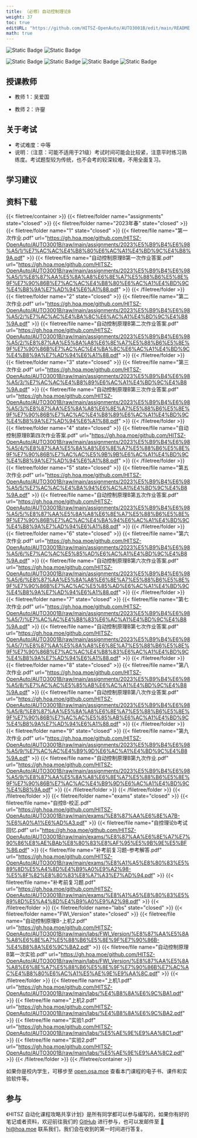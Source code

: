 ```yaml
---
title: （必修）自动控制理论B
weight: 37
toc: true
editURL: "https://github.com/HITSZ-OpenAuto/AUTO3001B/edit/main/README.md"
math: true
---
```


![Static Badge](https://img.shields.io/badge/%E8%80%83%E8%AF%95%E8%AF%BE-red)  ![Static Badge](https://img.shields.io/badge/%E5%AD%A6%E5%88%86-5-moccasin)

![Static Badge](https://img.shields.io/badge/%E6%88%90%E7%BB%A9%E6%9E%84%E6%88%90-gold)  ![Static Badge](https://img.shields.io/badge/作业未知%25-wheat)  ![Static Badge](https://img.shields.io/badge/实验未知%25-wheat)  ![Static Badge](https://img.shields.io/badge/考试%25-wheat)


## 授课教师

- 教师 1：吴爱国

- 教师 2：许鋆
  
## 关于考试

- 考试难度：中等
- 说明：（注意：可能不适用于21级）考试时间可能会比较紧，注意平时练习熟练度。考试题型较为传统，也不会考的较深较难，不用全面复习。

## 学习建议

## 资料下载

{{< filetree/container >}}
  {{< filetree/folder name="assignments" state="closed" >}}
  {{< filetree/folder name="2023年春" state="closed" >}}
  {{< filetree/folder name="1" state="closed" >}}
    {{< filetree/file name="第一次作业.pdf" url="https://gh.hoa.moe/github.com/HITSZ-OpenAuto/AUTO3001B/raw/main/assignments/2023%E5%B9%B4%E6%98%A5/1/%E7%AC%AC%E4%B8%80%E6%AC%A1%E4%BD%9C%E4%B8%9A.pdf" >}}
    {{< filetree/file name="自动控制原理B第一次作业答案.pdf" url="https://gh.hoa.moe/github.com/HITSZ-OpenAuto/AUTO3001B/raw/main/assignments/2023%E5%B9%B4%E6%98%A5/1/%E8%87%AA%E5%8A%A8%E6%8E%A7%E5%88%B6%E5%8E%9F%E7%90%86B%E7%AC%AC%E4%B8%80%E6%AC%A1%E4%BD%9C%E4%B8%9A%E7%AD%94%E6%A1%88.pdf" >}}
  {{< /filetree/folder >}}
  {{< filetree/folder name="2" state="closed" >}}
    {{< filetree/file name="第二次作业.pdf" url="https://gh.hoa.moe/github.com/HITSZ-OpenAuto/AUTO3001B/raw/main/assignments/2023%E5%B9%B4%E6%98%A5/2/%E7%AC%AC%E4%BA%8C%E6%AC%A1%E4%BD%9C%E4%B8%9A.pdf" >}}
    {{< filetree/file name="自动控制原理B第二次作业答案.pdf" url="https://gh.hoa.moe/github.com/HITSZ-OpenAuto/AUTO3001B/raw/main/assignments/2023%E5%B9%B4%E6%98%A5/2/%E8%87%AA%E5%8A%A8%E6%8E%A7%E5%88%B6%E5%8E%9F%E7%90%86B%E7%AC%AC%E4%BA%8C%E6%AC%A1%E4%BD%9C%E4%B8%9A%E7%AD%94%E6%A1%88.pdf" >}}
  {{< /filetree/folder >}}
  {{< filetree/folder name="3" state="closed" >}}
    {{< filetree/file name="第三次作业.pdf" url="https://gh.hoa.moe/github.com/HITSZ-OpenAuto/AUTO3001B/raw/main/assignments/2023%E5%B9%B4%E6%98%A5/3/%E7%AC%AC%E4%B8%89%E6%AC%A1%E4%BD%9C%E4%B8%9A.pdf" >}}
    {{< filetree/file name="自动控制原理B第三次作业答案.pdf" url="https://gh.hoa.moe/github.com/HITSZ-OpenAuto/AUTO3001B/raw/main/assignments/2023%E5%B9%B4%E6%98%A5/3/%E8%87%AA%E5%8A%A8%E6%8E%A7%E5%88%B6%E5%8E%9F%E7%90%86B%E7%AC%AC%E4%B8%89%E6%AC%A1%E4%BD%9C%E4%B8%9A%E7%AD%94%E6%A1%88.pdf" >}}
  {{< /filetree/folder >}}
  {{< filetree/folder name="4" state="closed" >}}
    {{< filetree/file name="自动控制原理B第四次作业答案.pdf" url="https://gh.hoa.moe/github.com/HITSZ-OpenAuto/AUTO3001B/raw/main/assignments/2023%E5%B9%B4%E6%98%A5/4/%E8%87%AA%E5%8A%A8%E6%8E%A7%E5%88%B6%E5%8E%9F%E7%90%86B%E7%AC%AC%E5%9B%9B%E6%AC%A1%E4%BD%9C%E4%B8%9A%E7%AD%94%E6%A1%88.pdf" >}}
  {{< /filetree/folder >}}
  {{< filetree/folder name="5" state="closed" >}}
    {{< filetree/file name="第五次作业.pdf" url="https://gh.hoa.moe/github.com/HITSZ-OpenAuto/AUTO3001B/raw/main/assignments/2023%E5%B9%B4%E6%98%A5/5/%E7%AC%AC%E4%BA%94%E6%AC%A1%E4%BD%9C%E4%B8%9A.pdf" >}}
    {{< filetree/file name="自动控制原理B第五次作业答案.pdf" url="https://gh.hoa.moe/github.com/HITSZ-OpenAuto/AUTO3001B/raw/main/assignments/2023%E5%B9%B4%E6%98%A5/5/%E8%87%AA%E5%8A%A8%E6%8E%A7%E5%88%B6%E5%8E%9F%E7%90%86B%E7%AC%AC%E4%BA%94%E6%AC%A1%E4%BD%9C%E4%B8%9A%E7%AD%94%E6%A1%88.pdf" >}}
  {{< /filetree/folder >}}
  {{< filetree/folder name="6" state="closed" >}}
    {{< filetree/file name="第六次作业.pdf" url="https://gh.hoa.moe/github.com/HITSZ-OpenAuto/AUTO3001B/raw/main/assignments/2023%E5%B9%B4%E6%98%A5/6/%E7%AC%AC%E5%85%AD%E6%AC%A1%E4%BD%9C%E4%B8%9A.pdf" >}}
    {{< filetree/file name="自动控制原理B第六次作业答案.pdf" url="https://gh.hoa.moe/github.com/HITSZ-OpenAuto/AUTO3001B/raw/main/assignments/2023%E5%B9%B4%E6%98%A5/6/%E8%87%AA%E5%8A%A8%E6%8E%A7%E5%88%B6%E5%8E%9F%E7%90%86B%E7%AC%AC%E5%85%AD%E6%AC%A1%E4%BD%9C%E4%B8%9A%E7%AD%94%E6%A1%88.pdf" >}}
  {{< /filetree/folder >}}
  {{< filetree/folder name="7" state="closed" >}}
    {{< filetree/file name="第七次作业.pdf" url="https://gh.hoa.moe/github.com/HITSZ-OpenAuto/AUTO3001B/raw/main/assignments/2023%E5%B9%B4%E6%98%A5/7/%E7%AC%AC%E4%B8%83%E6%AC%A1%E4%BD%9C%E4%B8%9A.pdf" >}}
    {{< filetree/file name="自动控制原理B第七次作业答案.pdf" url="https://gh.hoa.moe/github.com/HITSZ-OpenAuto/AUTO3001B/raw/main/assignments/2023%E5%B9%B4%E6%98%A5/7/%E8%87%AA%E5%8A%A8%E6%8E%A7%E5%88%B6%E5%8E%9F%E7%90%86B%E7%AC%AC%E4%B8%83%E6%AC%A1%E4%BD%9C%E4%B8%9A%E7%AD%94%E6%A1%88.pdf" >}}
  {{< /filetree/folder >}}
  {{< filetree/folder name="8" state="closed" >}}
    {{< filetree/file name="第八次作业.pdf" url="https://gh.hoa.moe/github.com/HITSZ-OpenAuto/AUTO3001B/raw/main/assignments/2023%E5%B9%B4%E6%98%A5/8/%E7%AC%AC%E5%85%AB%E6%AC%A1%E4%BD%9C%E4%B8%9A.pdf" >}}
    {{< filetree/file name="自动控制原理B第八次作业答案.pdf" url="https://gh.hoa.moe/github.com/HITSZ-OpenAuto/AUTO3001B/raw/main/assignments/2023%E5%B9%B4%E6%98%A5/8/%E8%87%AA%E5%8A%A8%E6%8E%A7%E5%88%B6%E5%8E%9F%E7%90%86B%E7%AC%AC%E5%85%AB%E6%AC%A1%E4%BD%9C%E4%B8%9A%E7%AD%94%E6%A1%88.pdf" >}}
  {{< /filetree/folder >}}
  {{< filetree/folder name="9" state="closed" >}}
    {{< filetree/file name="第九次作业.pdf" url="https://gh.hoa.moe/github.com/HITSZ-OpenAuto/AUTO3001B/raw/main/assignments/2023%E5%B9%B4%E6%98%A5/9/%E7%AC%AC%E4%B9%9D%E6%AC%A1%E4%BD%9C%E4%B8%9A.pdf" >}}
    {{< filetree/file name="自动控制原理B第九次作业.pdf" url="https://gh.hoa.moe/github.com/HITSZ-OpenAuto/AUTO3001B/raw/main/assignments/2023%E5%B9%B4%E6%98%A5/9/%E8%87%AA%E5%8A%A8%E6%8E%A7%E5%88%B6%E5%8E%9F%E7%90%86B%E7%AC%AC%E4%B9%9D%E6%AC%A1%E4%BD%9C%E4%B8%9A.pdf" >}}
  {{< /filetree/folder >}}
  {{< /filetree/folder >}}
  {{< /filetree/folder >}}
  {{< filetree/folder name="exams" state="closed" >}}
    {{< filetree/file name="自控B-校正.pdf" url="https://gh.hoa.moe/github.com/HITSZ-OpenAuto/AUTO3001B/raw/main/exams/%E8%87%AA%E6%8E%A7B-%E6%A0%A1%E6%AD%A3.pdf" >}}
    {{< filetree/file name="自控理论b考试回忆.pdf" url="https://gh.hoa.moe/github.com/HITSZ-OpenAuto/AUTO3001B/raw/main/exams/%E8%87%AA%E6%8E%A7%E7%90%86%E8%AE%BAb%E8%80%83%E8%AF%95%E5%9B%9E%E5%BF%86.pdf" >}}
    {{< filetree/file name="补考前复习题-参考解答.pdf" url="https://gh.hoa.moe/github.com/HITSZ-OpenAuto/AUTO3001B/raw/main/exams/%E8%A1%A5%E8%80%83%E5%89%8D%E5%A4%8D%E4%B9%A0%E9%A2%98-%E5%8F%82%E8%80%83%E8%A7%A3%E7%AD%94.pdf" >}}
    {{< filetree/file name="补考前复习题.pdf" url="https://gh.hoa.moe/github.com/HITSZ-OpenAuto/AUTO3001B/raw/main/exams/%E8%A1%A5%E8%80%83%E5%89%8D%E5%A4%8D%E4%B9%A0%E9%A2%98.pdf" >}}
  {{< /filetree/folder >}}
  {{< filetree/folder name="labs" state="closed" >}}
  {{< filetree/folder name="FWI_Version" state="closed" >}}
    {{< filetree/file name="自动控制原理B-上机2.pdf" url="https://gh.hoa.moe/github.com/HITSZ-OpenAuto/AUTO3001B/raw/main/labs/FWI_Version/%E8%87%AA%E5%8A%A8%E6%8E%A7%E5%88%B6%E5%8E%9F%E7%90%86B-%E4%B8%8A%E6%9C%BA2.pdf" >}}
    {{< filetree/file name="自动控制原理B第一次实验.pdf" url="https://gh.hoa.moe/github.com/HITSZ-OpenAuto/AUTO3001B/raw/main/labs/FWI_Version/%E8%87%AA%E5%8A%A8%E6%8E%A7%E5%88%B6%E5%8E%9F%E7%90%86B%E7%AC%AC%E4%B8%80%E6%AC%A1%E5%AE%9E%E9%AA%8C.pdf" >}}
  {{< /filetree/folder >}}
    {{< filetree/file name="上机1.pdf" url="https://gh.hoa.moe/github.com/HITSZ-OpenAuto/AUTO3001B/raw/main/labs/%E4%B8%8A%E6%9C%BA1.pdf" >}}
    {{< filetree/file name="上机2.pdf" url="https://gh.hoa.moe/github.com/HITSZ-OpenAuto/AUTO3001B/raw/main/labs/%E4%B8%8A%E6%9C%BA2.pdf" >}}
    {{< filetree/file name="实验1.pdf" url="https://gh.hoa.moe/github.com/HITSZ-OpenAuto/AUTO3001B/raw/main/labs/%E5%AE%9E%E9%AA%8C1.pdf" >}}
    {{< filetree/file name="实验2.pdf" url="https://gh.hoa.moe/github.com/HITSZ-OpenAuto/AUTO3001B/raw/main/labs/%E5%AE%9E%E9%AA%8C2.pdf" >}}
  {{< /filetree/folder >}}
{{< /filetree/container >}}

如果你是校内学生，可移步至 <a href='https://open.osa.moe/openauto/AUTO3001B'>open.osa.moe</a> 查看本门课程的电子书、课件和实验软件等。



## 参与

《HITSZ 自动化课程攻略共享计划》是所有同学都可以参与编写的，如果你有好的笔记或者资料，欢迎前往我们的 [GitHub](https://github.com/HITSZ-OpenAuto) 进行参与，也可以发邮件至 [📮hi@hoa.moe](mailto:hi@hoa.moe) 联系我们，我们会在收到的第一时间进行答复。
